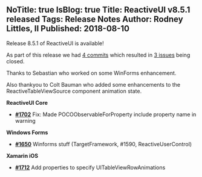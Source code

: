 NoTitle: true
IsBlog: true
Title: ReactiveUI v8.5.1 released
Tags: Release Notes
Author: Rodney Littles, II
Published: 2018-08-10
---

Release 8.5.1 of ReactiveUI is available!

As part of this release we had [4 commits](https://github.com/ReactiveUI/ReactiveUI/compare/8.4.4...8.5.1) which resulted in [3 issues](https://github.com/reactiveui/ReactiveUI/issues?milestone=13&state=closed) being closed.

Thanks to Sebastian who worked on some WinForms enhancement.

Also thankyou to Colt Bauman who added some enhancements to the ReactiveTableViewSource component animation state.

__ReactiveUI Core__

- [__#1702__](https://github.com/reactiveui/ReactiveUI/pull/1702) Fix: Made POCOObservableForProperty include property name in warning

__Windows Forms__

- [__#1650__](https://github.com/reactiveui/ReactiveUI/pull/1650) Winforms stuff (TargetFramework, #1590, ReactiveUserControl)

__Xamarin iOS__

- [__#1712__](https://github.com/reactiveui/ReactiveUI/pull/1712) Add properties to specify UITableViewRowAnimations
